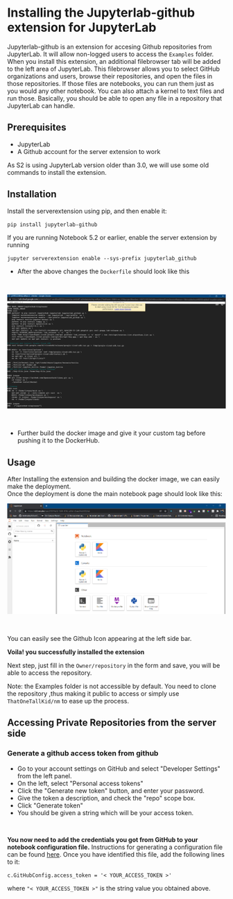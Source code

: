 # Installing the Jupyterlab-github extension for JupyterLab


Jupyterlab-github is an extension for accesing Github repositories from JupyterLab.
It will allow non-logged users to access the ```Examples``` folder. <br/>
When you install this extension, an additional filebrowser tab will be added to the left area of JupyterLab. This filebrowser allows you to select GitHub organizations and users, browse their repositories, and open the files in those repositories. If those files are notebooks, you can run them just as you would any other notebook. You can also attach a kernel to text files and run those. Basically, you should be able to open any file in a repository that JupyterLab can handle.

## Prerequisites


* JupyterLab
* A Github account for the server extension to work

As S2 is using JupyterLab version older than 3.0, we will use some old commands to install the extension.

## Installation


Install the serverextension using pip, and then enable it:
```
pip install jupyterlab-github
```
If you are running Notebook 5.2 or earlier, enable the server extension by running
```
jupyter serverextension enable --sys-prefix jupyterlab_github
```

* After the above changes the ```Dockerfile``` should look like this 

<br/>

![Upload Image](/extension.png)

<br/>

* Further build the docker image and give it your custom tag before pushing it to the DockerHub.

## Usage


After Installing the extension and building the docker image, we can easily make the deployment. 
<br/>
Once the deployment is done the main notebook page should look like this: 
<br/>

![](/ext.png)

<br/>

You can easily see the Github Icon appearing at the left side bar.

**Voila! you successfully installed the extension**

Next step, just fill in the ```Owner/repository``` in the form and save, you will be able to access the repository.

Note: the Examples folder is not accessible by default. You need to clone the repository ,thus making it public to access or simply use ```ThatOneTallKid/nm``` to ease up the process.

## Accessing Private Repositories from the server side


### Generate a github access token from github
 * Go to your account settings on GitHub and select "Developer Settings" from the left panel.
 * On the left, select "Personal access tokens"
 * Click the "Generate new token" button, and enter your password.
 * Give the token a description, and check the "repo" scope box.
 * Click "Generate token"
 * You should be given a string which will be your access token.

 <br/>

**You now need to add the credentials you got from GitHub to your notebook configuration file.**
Instructions for generating a configuration file can be found [here](https://jupyter-notebook.readthedocs.io/en/stable/config_overview.html#configure-nbserver). Once you have identified this file, add the following lines to it:
```
c.GitHubConfig.access_token = '< YOUR_ACCESS_TOKEN >'
```

where ```"< YOUR_ACCESS_TOKEN >"``` is the string value you obtained above.